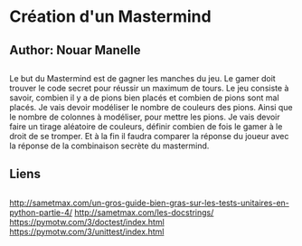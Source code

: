 # Création d'un Mastermind

## Author: Nouar Manelle <h2> 

Le but du Mastermind est de gagner les manches du jeu. Le gamer doit trouver le code secret pour réussir un maximum de tours.
Le jeu consiste à savoir, combien il y a de pions bien placés et combien de pions sont mal placés. Je vais devoir modéliser le nombre de couleurs des pions. Ainsi que le nombre de colonnes à modéliser, pour mettre les pions. Je vais devoir faire un tirage aléatoire de couleurs, définir combien de fois le gamer à le droit de se tromper. Et à la fin il faudra comparer la réponse du joueur avec la réponse de la combinaison secrète du mastermind.

## Liens <h2> 
http://sametmax.com/un-gros-guide-bien-gras-sur-les-tests-unitaires-en-python-partie-4/
http://sametmax.com/les-docstrings/
https://pymotw.com/3/doctest/index.html
https://pymotw.com/3/unittest/index.html


 
